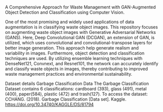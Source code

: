 A Comprehensive Approach for Waste Management with GAN-Augmented Object Detection and Classification using Computer Vision.

One of the most promising and widely used applications of data augmentation is in classifying waste object images. This repository focuses on augmenting
waste object images with Generative Adversarial Networks (GANS). Here, Deep Convolutional GAN (DCGAN), an extension of GAN, is utilized, which uses convolutional and convolutional-transpose layers for better image generation. This approach help generate realism and variability in images. Furthermore, object detection
and classification techniques are used. By utilizing ensemble learning techniques with DenseNet121, Convnext, and Resnet101, the network can accurately identify and classify
waste objects in images, thereby contributing to improved waste management practices and environmental sustainability.

Dataset details
Garbage Classification Data
The Garbage Classification Dataset contains 6 classifications: cardboard (393), glass (491), metal (400), paper(584), plastic (472) and trash(127).
To access the dataset:
CCHANG. (2018). Garbage Classification [Data set]. Kaggle. https://doi.org/10.34740/KAGGLE/DS/81794
